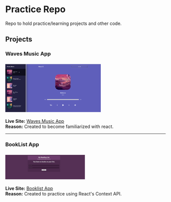 # Practice Repo

Repo to hold practice/learning projects and other code.

## Projects

### Waves Music App 
### <img src="./app-screenshots/Waves-Screenshot.png" alt="Waves" width="300"/>
**Live Site:** <a href="https://andrewjustinw.github.io/practice-repo/#/waves" target="_blank">Waves Music App</a> \
**Reason:** Created to become familiarized with react. 

---

### BookList App 
### <img src="./app-screenshots/booklist-screenshot.png" alt="Waves" width="250"/>
**Live Site:** <a href="https://andrewjustinw.github.io/practice-repo/#/booklist" target="_blank">Booklist App</a> \
**Reason:** Created to practice using React's Context API. 

